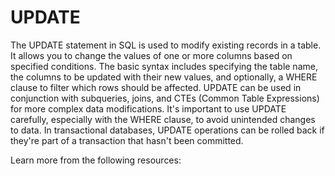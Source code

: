 # UPDATE

The UPDATE statement in SQL is used to modify existing records in a table. It allows you to change the values of one or more columns based on specified conditions. The basic syntax includes specifying the table name, the columns to be updated with their new values, and optionally, a WHERE clause to filter which rows should be affected. UPDATE can be used in conjunction with subqueries, joins, and CTEs (Common Table Expressions) for more complex data modifications. It's important to use UPDATE carefully, especially with the WHERE clause, to avoid unintended changes to data. In transactional databases, UPDATE operations can be rolled back if they're part of a transaction that hasn't been committed.

Learn more from the following resources:
